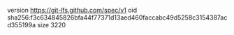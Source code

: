 version https://git-lfs.github.com/spec/v1
oid sha256:f3c634845826bfa44f77371d13aed460faccabc49d5258c3154387acd355199a
size 3220

